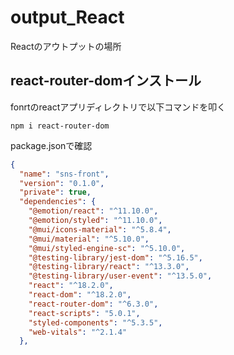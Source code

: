 # output_React
Reactのアウトプットの場所


## react-router-domインストール

fonrtのreactアプリディレクトリで以下コマンドを叩く
```
npm i react-router-dom
```

package.jsonで確認

```.json
{
  "name": "sns-front",
  "version": "0.1.0",
  "private": true,
  "dependencies": {
    "@emotion/react": "^11.10.0",
    "@emotion/styled": "^11.10.0",
    "@mui/icons-material": "^5.8.4",
    "@mui/material": "^5.10.0",
    "@mui/styled-engine-sc": "^5.10.0",
    "@testing-library/jest-dom": "^5.16.5",
    "@testing-library/react": "^13.3.0",
    "@testing-library/user-event": "^13.5.0",
    "react": "^18.2.0",
    "react-dom": "^18.2.0",
    "react-router-dom": "^6.3.0",
    "react-scripts": "5.0.1",
    "styled-components": "^5.3.5",
    "web-vitals": "^2.1.4"
  },
```
